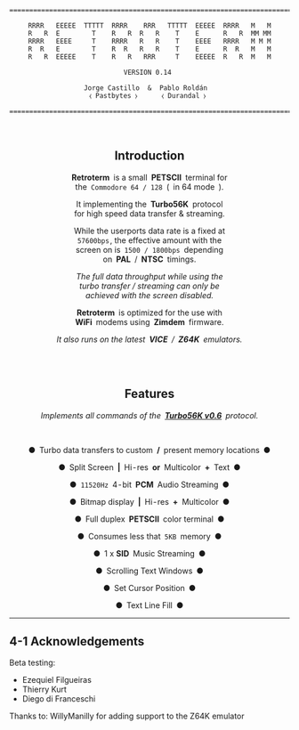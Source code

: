 <div align = center>

```
===============================================================================

RRRR   EEEEE  TTTTT  RRRR    RRR   TTTTT  EEEEE  RRRR   M   M
R   R  E        T    R   R  R   R    T    E      R   R  MM MM
RRRR   EEEE     T    RRRR   R   R    T    EEEE   RRRR   M M M
R  R   E        T    R  R   R   R    T    E      R  R   M   M
R   R  EEEEE    T    R   R   RRR     T    EEEEE  R   R  M   M
                                                             
                        VERSION 0.14                         
                                                 
              Jorge Castillo  &  Pablo Roldán                
               ⧼ Pastbytes ⧽      ⧼ Durandal ⧽                
                 
===============================================================================
```

<br>

## Introduction

**Retroterm** is a small **PETSCII** terminal for <br>
the `Commodore 64 / 128` ( in 64 mode ).

It implementing the **Turbo56K** protocol <br>
for high speed data transfer & streaming.

While the userports data rate is a fixed at <br>
`57600bps` , the effective amount with the <br>
screen on is `1500 / 1800bps` depending <bR>
on **PAL** / **NTSC** timings.

*The full data throughput while using the* <br>
*turbo transfer / streaming can only be* <br>
*achieved with the screen disabled.*

**Retroterm** is optimized for the use with <br>
**WiFi** modems using **Zimdem** firmware.

*It also runs on the latest **VICE** / **Z64K** emulators.*

  
<br>
<br>


## Features

*Implements all commands of the **[Turbo56K v0.6]** protocol.*

<br>

● Turbo data transfers to custom **/** present memory locations ●

● Split Screen **|** Hi - res **or** Multicolor **+** Text ●

● `11520Hz` 4 - bit **PCM** Audio Streaming ●

● Bitmap display **|** Hi - res **+** Multicolor ●

● Full duplex **PETSCII** color terminal ●

● Consumes less that `5KB` memory ●

● 1 x **SID** Music Streaming ●

● Scrolling Text Windows ●

● Set Cursor Position ●

● Text Line Fill ●
  
</div>




---------------------
4-1 Acknowledgements
---------------------

Beta testing:
*   Ezequiel Filgueiras
*   Thierry Kurt
*   Diego di Franceschi

Thanks to:
    WillyManilly for adding support to the Z64K emulator
    
    
<!----------------------------------------------------------------------------->

[Turbo56K v0.6]: Documentation/Turbo56K.md
